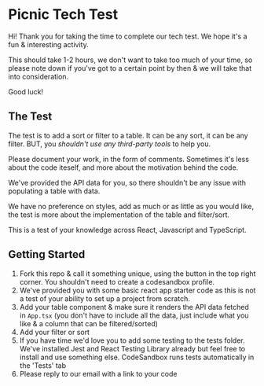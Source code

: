 # Picnic Tech Test

Hi! Thank you for taking the time to complete our tech test. We hope it's a fun & interesting activity.

This should take 1-2 hours, we don't want to take too much of your time, so please note down if you've got to a certain point by then & we will take that into consideration.

Good luck!

## The Test

The test is to add a sort or filter to a table. It can be any sort, it can be any filter. BUT, you _shouldn't use any third-party tools_ to help you.

Please document your work, in the form of comments. Sometimes it's less about the code iteself, and more about the motivation behind the code.

We've provided the API data for you, so there shouldn't be any issue with populating a table with data.

We have no preference on styles, add as much or as little as you would like, the test is more about the implementation of the table and filter/sort.

This is a test of your knowledge across React, Javascript and TypeScript.

## Getting Started

1. Fork this repo & call it something unique, using the button in the top right corner. You shouldn't need to create a codesandbox profile.
2. We've provided you with some basic react app starter code as this is not a test of your ability to set up a project from scratch.
3. Add your table component & make sure it renders the API data fetched in `App.tsx` (you don't have to include all the data, just include what you like & a column that can be filtered/sorted)
4. Add your filter or sort
5. If you have time we'd love you to add some testing to the tests folder. We've installed Jest and React Testing Library already but feel free to install and use something else. CodeSandbox runs tests automatically in the 'Tests' tab
6. Please reply to our email with a link to your code
